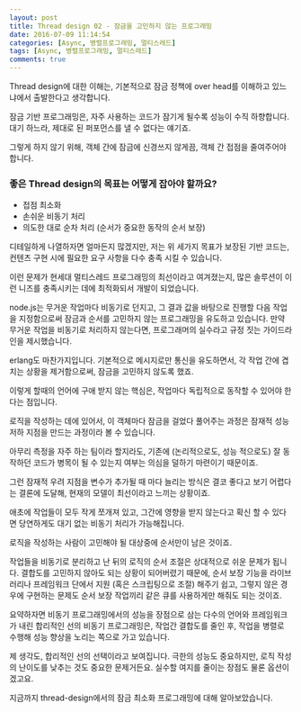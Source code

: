 ```yaml
---
layout: post
title: Thread design 02 - 잠금을 고민하지 않는 프로그래밍
date: 2016-07-09 11:14:54
categories: [Async, 병렬프로그래밍, 멀티스레드]
tags: [Async, 병렬프로그래밍, 멀티스레드]
comments: true
---
```


Thread design에 대한 이해는, 기본적으로 잠금 정책에 over head를 이해하고 있느냐에서 출발한다고 생각합니다.

잠금 기반 프로그래밍은, 자주 사용하는 코드가 잠기게 될수록 성능이 수직 하향합니다.
대기 하느라, 제대로 된 퍼포먼스를 낼 수 없다는 얘기죠.

그렇게 하지 않기 위해, 객체 간에 잠금에 신경쓰지 않게끔, 객체 간 접점을 줄여주어야 합니다.

### 좋은 Thread design의 목표는 어떻게 잡아야 할까요?
* 접점 최소화
* 손쉬운 비동기 처리
* 의도한 대로 순차 처리 (순서가 중요한 동작의 순서 보장)

디테일하게 나열하자면 얼마든지 많겠지만, 저는 위 세가지 목표가 보장된 기반 코드는, 컨텐츠 구현 시에 필요한 요구 사항을 다수 충족 시킬 수 있습니다.


이런 문제가 현세대 멀티스레드 프로그래밍의 최선이라고 여겨졌는지, 많은 솔루션이 이런 니즈를 충족시키는 데에 최적화되서 개발이 되었습니다.

node.js는 무거운 작업마다 비동기로 던지고, 그 결과 값을 바탕으로 진행할 다음 작업을 지정함으로써 잠금과 순서를 고민하지 않는 프로그래밍을 유도하고 있습니다.
만약 무거운 작업을 비동기로 처리하지 않는다면, 프로그래머의 실수라고 규정 짓는 가이드라인을 제시했습니다.


erlang도 마찬가지입니다.
기본적으로 메시지로만 통신을 유도하면서, 각 작업 간에 겹치는 상황을 제거함으로써, 잠금을 고민하지 않도록 했죠.


이렇게 할때의 언어에 구애 받지 않는 핵심은, 작업마다 독립적으로 동작할 수 있어야 한다는 점입니다.



로직을 작성하는 데에 있어서, 이 객체마다 잠금을 걸었다 풀어주는 과정은 잠재적 성능 저하 지점을 만드는 과정이라 볼 수 있습니다.

아무리 측정을 자주 하는 팀이라 할지라도, 기존에 (논리적으로도, 성능 적으로도) 잘 동작하던 코드가 병목이 될 수 있는지 여부는 의심을 덜하기 마련이기 때문이죠.

그런 잠재적 우려 지점을 변수가 추가될 때 마다 늘리는 방식은 결코 좋다고 보기 어렵다는 결론에 도달해, 현재의 모델이 최선이라고 느끼는 상황이죠.


애초에 작업들이 모두 작게 쪼개져 있고, 그간에 영향을 받지 않는다고 확신 할 수 있다면 당연하게도 대기 없는 비동기 처리가 가능해집니다.

로직을 작성하는 사람이 고민해야 될 대상중에 순서만이 남은 것이죠.

작업들을 비동기로 분리하고 난 뒤의 로직의 순서 조절은 상대적으로 쉬운 문제가 됩니다. 결합도를 고민하지 않아도 되는 상황이 되어버렸기 때문에, 순서 보장 기능을 라이브러리나 프레임워크 단에서 지원 (혹은 스크립팅으로 조절) 해주기 쉽고, 그렇지 않은 경우에 구현하는 문제도 순서 보장 작업끼리 같은 큐를 사용하게만 해줘도 되는 것이죠.


요약하자면 비동기 프로그래밍에서의 성능을 장점으로 삼는 다수의 언어와 프레임워크가 내린 합리적인 선의 비동기 프로그래밍은, 작업간 결합도를 줄인 후, 작업을 병렬로 수행해 성능 향상을 노리는 쪽으로 가고 있습니다.

제 생각도, 합리적인 선의 선택이라고 보여집니다. 극한의 성능도 중요하지만, 로직 작성의 난이도를 낮추는 것도 중요한 문제거든요. 실수할 여지를 줄이는 장점도 물론 옵션이겠고요.


지금까지 thread-design에서의 잠금 최소화 프로그래밍에 대해 알아보았습니다.